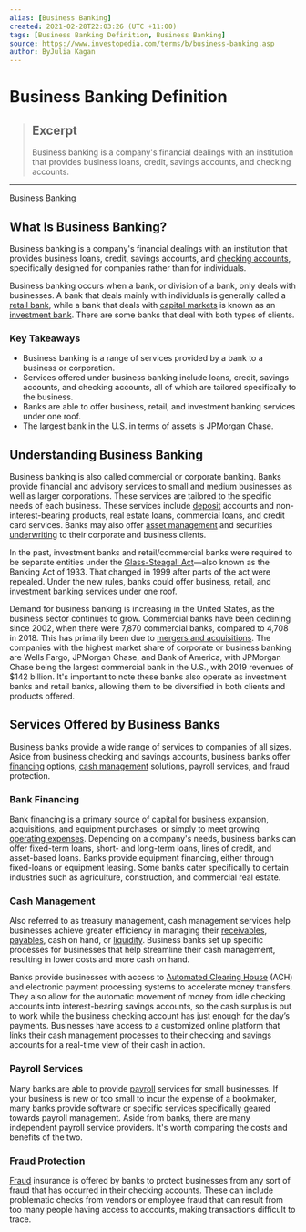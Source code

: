 ```yaml
---
alias: [Business Banking]
created: 2021-02-28T22:03:26 (UTC +11:00)
tags: [Business Banking Definition, Business Banking]
source: https://www.investopedia.com/terms/b/business-banking.asp
author: ByJulia Kagan
---
```


# Business Banking Definition

> ## Excerpt
> Business banking is a company's financial dealings with an institution that provides business loans, credit, savings accounts, and checking accounts.

---

Business Banking
## What Is Business Banking?

Business banking is a company's financial dealings with an institution that provides business loans, credit, savings accounts, and [checking accounts](https://www.investopedia.com/personal-finance/6-different-types-checking-accounts/), specifically designed for companies rather than for individuals.

Business banking occurs when a bank, or division of a bank, only deals with businesses. A bank that deals mainly with individuals is generally called a [retail bank](https://www.investopedia.com/terms/r/retailbanking.asp), while a bank that deals with [capital markets](https://www.investopedia.com/terms/c/capitalmarkets.asp) is known as an [investment bank](https://www.investopedia.com/terms/i/investmentbank.asp). There are some banks that deal with both types of clients.

### Key Takeaways

-   Business banking is a range of services provided by a bank to a business or corporation.
-   Services offered under business banking include loans, credit, savings accounts, and checking accounts, all of which are tailored specifically to the business.
-   Banks are able to offer business, retail, and investment banking services under one roof.
-   The largest bank in the U.S. in terms of assets is JPMorgan Chase.

## Understanding Business Banking

Business banking is also called commercial or corporate banking. Banks provide financial and advisory services to small and medium businesses as well as larger corporations. These services are tailored to the specific needs of each business. These services include [deposit](https://www.investopedia.com/terms/d/deposit.asp) accounts and non-interest-bearing products, real estate loans, commercial loans, and credit card services. Banks may also offer [asset management](https://www.investopedia.com/terms/a/assetmanagement.asp) and securities [underwriting](https://www.investopedia.com/terms/u/underwriting.asp) to their corporate and business clients.

In the past, investment banks and retail/commercial banks were required to be separate entities under the [Glass-Steagall Act](https://www.investopedia.com/terms/g/glass_steagall_act.asp)—also known as the Banking Act of 1933. That changed in 1999 after parts of the act were repealed. Under the new rules, banks could offer business, retail, and investment banking services under one roof.

Demand for business banking is increasing in the United States, as the business sector continues to grow. Commercial banks have been declining since 2002, when there were 7,870 commercial banks, compared to 4,708 in 2018. This has primarily been due to [mergers and acquisitions](https://www.investopedia.com/terms/m/mergersandacquisitions.asp). The companies with the highest market share of corporate or business banking are Wells Fargo, JPMorgan Chase, and Bank of America, with JPMorgan Chase being the largest commercial bank in the U.S., with 2019 revenues of $142 billion. It's important to note these banks also operate as investment banks and retail banks, allowing them to be diversified in both clients and products offered.

## Services Offered by Business Banks

Business banks provide a wide range of services to companies of all sizes. Aside from business checking and savings accounts, business banks offer [financing](https://www.investopedia.com/terms/f/financing.asp) options, [cash management](https://www.investopedia.com/terms/c/cash-management.asp) solutions, payroll services, and fraud protection.

### Bank Financing

Bank financing is a primary source of capital for business expansion, acquisitions, and equipment purchases, or simply to meet growing [operating expenses](https://www.investopedia.com/terms/o/operating_expense.asp). Depending on a company's needs, business banks can offer fixed-term loans, short- and long-term loans, lines of credit, and asset-based loans. Banks provide equipment financing, either through fixed-loans or equipment leasing. Some banks cater specifically to certain industries such as agriculture, construction, and commercial real estate.

### Cash Management

Also referred to as treasury management, cash management services help businesses achieve greater efficiency in managing their [receivables](https://www.investopedia.com/terms/r/receivables.asp), [payables](https://www.investopedia.com/terms/a/accountspayable.asp), cash on hand, or [liquidity](https://www.investopedia.com/terms/l/liquidity.asp). Business banks set up specific processes for businesses that help streamline their cash management, resulting in lower costs and more cash on hand.

Banks provide businesses with access to [Automated Clearing House](https://www.investopedia.com/terms/a/ach.asp) (ACH) and electronic payment processing systems to accelerate money transfers. They also allow for the automatic movement of money from idle checking accounts into interest-bearing savings accounts, so the cash surplus is put to work while the business checking account has just enough for the day’s payments. Businesses have access to a customized online platform that links their cash management processes to their checking and savings accounts for a real-time view of their cash in action.

### Payroll Services

Many banks are able to provide [payroll](https://www.investopedia.com/terms/p/payroll.asp) services for small businesses. If your business is new or too small to incur the expense of a bookmaker, many banks provide software or specific services specifically geared towards payroll management. Aside from banks, there are many independent payroll service providers. It's worth comparing the costs and benefits of the two.

### Fraud Protection

[Fraud](https://www.investopedia.com/terms/f/fraud.asp) insurance is offered by banks to protect businesses from any sort of fraud that has occurred in their checking accounts. These can include problematic checks from vendors or employee fraud that can result from too many people having access to accounts, making transactions difficult to trace.
